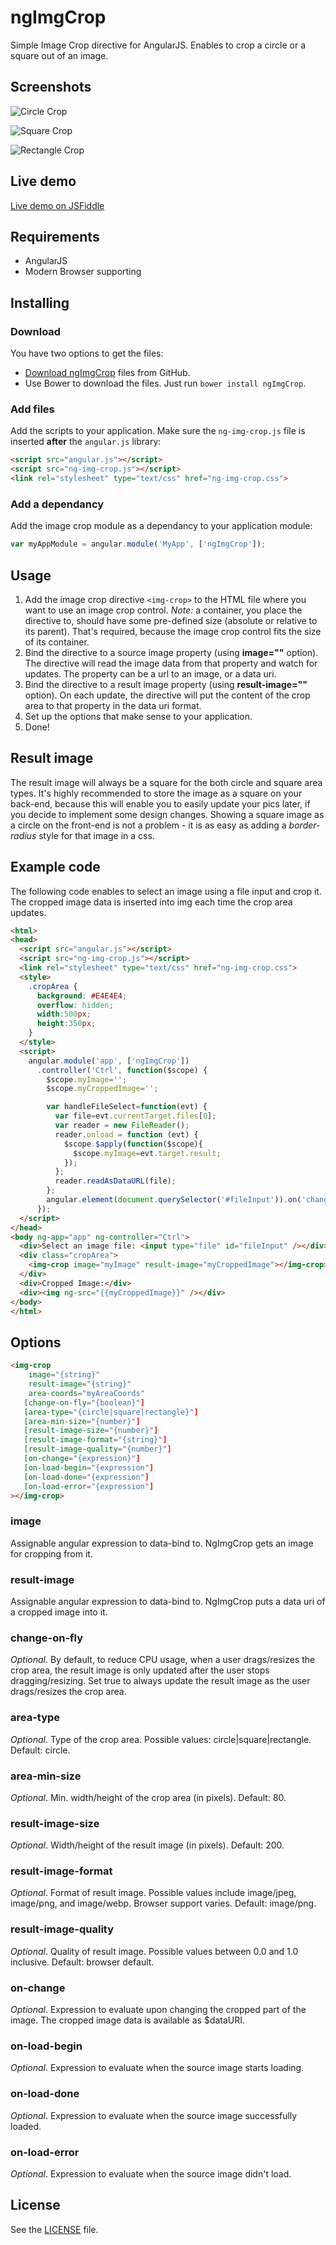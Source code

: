 # ngImgCrop

Simple Image Crop directive for AngularJS. Enables to crop a circle or a square out of an image.

## Screenshots

![Circle Crop](https://raw.github.com/alexk111/ngImgCrop/master/screenshots/circle.jpg "Circle Crop")

![Square Crop](https://raw.github.com/alexk111/ngImgCrop/master/screenshots/square.jpg "Square Crop")

![Rectangle Crop](https://raw.github.com/alexk111/ngImgCrop/master/screenshots/rectangle.jpg "Rectangle Crop")

## Live demo

[Live demo on JSFiddle](http://jsfiddle.net/alexk111/rw6q9/)

## Requirements

 - AngularJS
 - Modern Browser supporting <canvas>

## Installing

### Download

You have two options to get the files:
- [Download ngImgCrop](https://github.com/alexk111/ngImgCrop/archive/master.zip) files from GitHub.
- Use Bower to download the files. Just run `bower install ngImgCrop`.

### Add files

Add the scripts to your application. Make sure the `ng-img-crop.js` file is inserted **after** the `angular.js` library:

```html
<script src="angular.js"></script>
<script src="ng-img-crop.js"></script>
<link rel="stylesheet" type="text/css" href="ng-img-crop.css">
```

### Add a dependancy

Add the image crop module as a dependancy to your application module:

```js
var myAppModule = angular.module('MyApp', ['ngImgCrop']);
```

## Usage

1. Add the image crop directive `<img-crop>` to the HTML file where you want to use an image crop control. *Note:* a container, you place the directive to, should have some pre-defined size (absolute or relative to its parent). That's required, because the image crop control fits the size of its container.
2. Bind the directive to a source image property (using **image=""** option). The directive will read the image data from that property and watch for updates. The property can be a url to an image, or a data uri.
3. Bind the directive to a result image property (using **result-image=""** option). On each update, the directive will put the content of the crop area to that property in the data uri format.
4. Set up the options that make sense to your application.
5. Done!

## Result image

The result image will always be a square for the both circle and square area types. It's highly recommended to store the image as a square on your back-end, because this will enable you to easily update your pics later, if you decide to implement some design changes. Showing a square image as a circle on the front-end is not a problem - it is as easy as adding a *border-radius* style for that image in a css.

## Example code

The following code enables to select an image using a file input and crop it. The cropped image data is inserted into img each time the crop area updates.

```html
<html>
<head>
  <script src="angular.js"></script>
  <script src="ng-img-crop.js"></script>
  <link rel="stylesheet" type="text/css" href="ng-img-crop.css">
  <style>
    .cropArea {
      background: #E4E4E4;
      overflow: hidden;
      width:500px;
      height:350px;
    }
  </style>
  <script>
    angular.module('app', ['ngImgCrop'])
      .controller('Ctrl', function($scope) {
        $scope.myImage='';
        $scope.myCroppedImage='';

        var handleFileSelect=function(evt) {
          var file=evt.currentTarget.files[0];
          var reader = new FileReader();
          reader.onload = function (evt) {
            $scope.$apply(function($scope){
              $scope.myImage=evt.target.result;
            });
          };
          reader.readAsDataURL(file);
        };
        angular.element(document.querySelector('#fileInput')).on('change',handleFileSelect);
      });
  </script>
</head>
<body ng-app="app" ng-controller="Ctrl">
  <div>Select an image file: <input type="file" id="fileInput" /></div>
  <div class="cropArea">
    <img-crop image="myImage" result-image="myCroppedImage"></img-crop>
  </div>
  <div>Cropped Image:</div>
  <div><img ng-src="{{myCroppedImage}}" /></div>
</body>
</html>
```

## Options

```html
<img-crop
    image="{string}"
    result-image="{string}"
    area-coords="myAreaCoords"
   [change-on-fly="{boolean}"]
   [area-type="{circle|square|rectangle}"]
   [area-min-size="{number}"]
   [result-image-size="{number}"]
   [result-image-format="{string}"]
   [result-image-quality="{number}"]
   [on-change="{expression}"]
   [on-load-begin="{expression"]
   [on-load-done="{expression"]
   [on-load-error="{expression"]
></img-crop>
```

### image

Assignable angular expression to data-bind to. NgImgCrop gets an image for cropping from it.

### result-image

Assignable angular expression to data-bind to. NgImgCrop puts a data uri of a cropped image into it.

### change-on-fly

*Optional*. By default, to reduce CPU usage, when a user drags/resizes the crop area, the result image is only updated after the user stops dragging/resizing. Set true to always update the result image as the user drags/resizes the crop area.

### area-type

*Optional*. Type of the crop area. Possible values: circle|square|rectangle. Default: circle.

### area-min-size

*Optional*. Min. width/height of the crop area (in pixels). Default: 80.

### result-image-size

*Optional*. Width/height of the result image (in pixels). Default: 200.

### result-image-format

*Optional*. Format of result image. Possible values include image/jpeg, image/png, and image/webp. Browser support varies. Default: image/png.

### result-image-quality

*Optional*. Quality of result image. Possible values between 0.0 and 1.0 inclusive. Default: browser default.

### on-change

*Optional*. Expression to evaluate upon changing the cropped part of the image. The cropped image data is available as $dataURI.

### on-load-begin

*Optional*. Expression to evaluate when the source image starts loading.

### on-load-done

*Optional*. Expression to evaluate when the source image successfully loaded.

### on-load-error

*Optional*. Expression to evaluate when the source image didn't load.


## License

See the [LICENSE](https://github.com/alexk111/ngImgCrop/blob/master/LICENSE) file.

